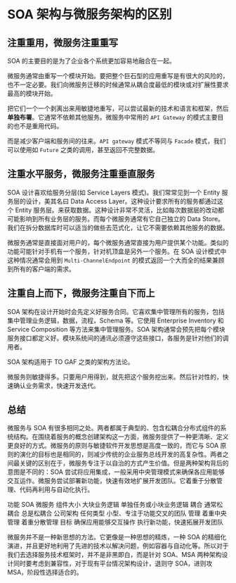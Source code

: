 # **SOA 架构与微服务架构的区别**
## **注重重用，微服务注重重写**

SOA 的主要目的是为了企业各个系统更加容易地融合在一起。

微服务通常由重写一个模块开始。要把整个巨石型的应用重写是有很大的风险的，也不一定必要。我们向微服务迁移的时候通常从耦合度最低的模块或对扩展性要求最高的模块开始。

把它们一个一个剥离出来用敏捷地重写，可以尝试最新的技术和语言和框架，然后 **单独布署**。它通常不依赖其他服务。微服务中常用的 `API Gateway` 的模式主要目的也不是重用代码。

而是减少客户端和服务间的往来。`API gateway` 模式不等同与 `Facade` 模式，我们可以使用如 `Future` 之类的调用，甚至返回不完整数据。

## **注重水平服务，微服务注重垂直服务**
SOA 设计喜欢给服务分层(如 Service Layers 模式)。我们常常见到一个 Entity 服务层的设计，美其名曰 Data Access Layer。这种设计要求所有的服务都通过这个 Entity 服务层。来获取数据。这种设计非常不灵活，比如每次数据层的改动都可能影响到所有业务层的服务。而每个微服务通常有它自己独立的 Data Store。我们在拆分数据库时可以适当的做些去范式化，让它不需要依赖其他服务的数据。

微服务通常是直接面对用户的，每个微服务通常直接为用户提供某个功能。类似的功能可能针对手机有一个服务，针对机顶盒是另外一个服务。在 SOA 设计模式中这种情况通常会用到 `Multi-ChannelEndpoint` 的模式返回一个大而全的结果兼顾到所有的客户端的需求。

## **注重自上而下，微服务注重自下而上**
SOA 架构在设计开始时会先定义好服务合同。它喜欢集中管理所有的服务，包括集中管理业务逻辑，数据，流程，Schema 等。它使用 Enterprise Inventory 和 Service Composition 等方法来集中管理服务。SOA 架构通常会预先把每个模块服务接口都定义好。模块系统间的通讯必须遵守这些接口，各服务是针对他们的调用者。

SOA 架构适用于 TO GAF 之类的架构方法论。

微服务则敏捷得多。只要用户用得到，就先把这个服务挖出来。然后针对性的，快速确认业务需求，快速开发迭代。

## **总结**
微服务与 SOA 有很多相同之处。两者都属于典型的、包含松耦合分布式组件的系统结构。在围绕着服务的概念创建架构这一方面，微服务提供了一种更清晰、定义更良好的方式。微服务的原则与敏捷软件开发思想是高度一致的，而它与 SOA 原则的演化的目标也是相同的，则减少传统的企业服务总线开发的高复杂性。两者之间最关键的区别在于，微服务专注于以自治的方式产生价值。但是两种架构背后的意图是不同的：SOA 尝试将应用集成，一般采用中央管理模式来确保各应用能够交互运作。微服务尝试部署新功能，快速有效地扩展开发团队。它着重于分散管理、代码再利用与自动化执行。

功能 SOA 微服务
组件大小 大块业务逻辑 单独任务或小块业务逻辑
耦合 通常松耦合 总是松耦合
公司架构 任何类型 小型、专注于功能交叉的团队
管理 着重中央管理 着重分散管理
目标 确保应用能够交互操作 执行新功能，快速拓展开发团队

微服务并不是一种新思想的方法。它更像是一种思想的精炼，一种 SOA 的精细化演进，并且更好地利用了先进的技术以解决问题，例如容器与自动化等。所以对于我们去选择服务技术框架时，并不是非黑即白，而是针对 SOA、MSA 两种架构设计同时要考虑到兼容性，对于现有平台情况架构设计，退则守 SOA，进则攻 MSA，阶段性选择适合的。